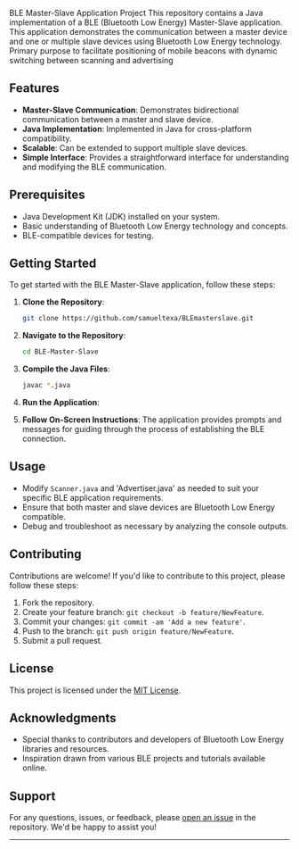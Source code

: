 BLE Master-Slave Application Project
This repository contains a Java implementation of a BLE (Bluetooth Low Energy) Master-Slave application. This application demonstrates the communication between a master device and one or multiple slave devices using Bluetooth Low Energy technology.
Primary purpose to facilitate positioning of mobile beacons with dynamic switching between scanning and advertising 

## Features

- **Master-Slave Communication**: Demonstrates bidirectional communication between a master and slave device.
- **Java Implementation**: Implemented in Java for cross-platform compatibility.
- **Scalable**: Can be extended to support multiple slave devices.
- **Simple Interface**: Provides a straightforward interface for understanding and modifying the BLE communication.

## Prerequisites

- Java Development Kit (JDK) installed on your system.
- Basic understanding of Bluetooth Low Energy technology and concepts.
- BLE-compatible devices for testing.

## Getting Started

To get started with the BLE Master-Slave application, follow these steps:

1. **Clone the Repository**: 
    ```bash
    git clone https://github.com/samueltexa/BLEmasterslave.git
    ```

2. **Navigate to the Repository**:
    ```bash
    cd BLE-Master-Slave
    ```

3. **Compile the Java Files**:
    ```bash
    javac *.java
    ```

4. **Run the Application**:

5. **Follow On-Screen Instructions**: The application provides prompts and messages for guiding through the process of establishing the BLE connection.

## Usage

- Modify `Scanner.java` and 'Advertiser.java' as needed to suit your specific BLE application requirements.
- Ensure that both master and slave devices are Bluetooth Low Energy compatible.
- Debug and troubleshoot as necessary by analyzing the console outputs.

## Contributing

Contributions are welcome! If you'd like to contribute to this project, please follow these steps:

1. Fork the repository.
2. Create your feature branch: `git checkout -b feature/NewFeature`.
3. Commit your changes: `git commit -am 'Add a new feature'`.
4. Push to the branch: `git push origin feature/NewFeature`.
5. Submit a pull request.

## License

This project is licensed under the [MIT License](LICENSE.md).

## Acknowledgments

- Special thanks to contributors and developers of Bluetooth Low Energy libraries and resources.
- Inspiration drawn from various BLE projects and tutorials available online.

## Support

For any questions, issues, or feedback, please [open an issue](https://github.com/Jordan-Keys/BLEmasterslave.git) in the repository. We'd be happy to assist you!

---
